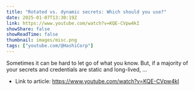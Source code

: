 ```yaml
---
title: "Rotated vs. dynamic secrets: Which should you use?"
date: 2025-01-07T13:30:19Z
link: https://www.youtube.com/watch?v=KQE-CVpw4kI
showShare: false
showReadTime: false
thumbnail: images/misc.png
tags: ["youtube.com/@HashiCorp"]
---
```

Sometimes it can be hard to let go of what you know. But, if a majority of your secrets and credentials are static and long-lived, ...

- Link to article: https://www.youtube.com/watch?v=KQE-CVpw4kI